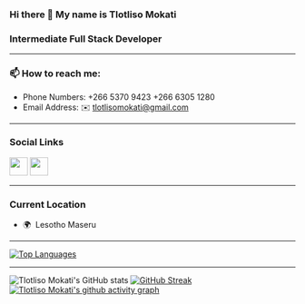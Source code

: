 ### Hi there 👋 My name is Tlotliso Mokati

### Intermediate Full Stack Developer

---------------------------
### 📫 How to reach me:
- Phone Numbers: +266 5370 9423 +266 6305 1280
- Email Address: ✉️ tlotlisomokati@gmail.com

---------------------------
### Social Links

  <a href="[https://github.com/DevLereko/](https://github.com/mokaty1818795/mokaty1818795)" target="_blank" rel="noreferrer"><img src="https://raw.githubusercontent.com/danielcranney/readme-generator/main/public/icons/socials/github-dark.svg" width="32" height="32" /></a> 
  <a href="https://www.linkedin.com/in/tlotliso-mokati-968238185/" target="_blank" rel="noreferrer"><img src="https://raw.githubusercontent.com/danielcranney/readme-generator/main/public/icons/socials/linkedin.svg" width="32" height="32" /></a> 

           
---------------------------
### Current Location
*   🌍  Lesotho Maseru 

---------------------------

<a href="https://github.com/mokaty1818795" align="left"><img src="https://github-readme-stats.vercel.app/api/top-langs/?username=mokaty1818795&langs_count=10&title_color=0891b2&text_color=ffffff&icon_color=0891b2&bg_color=1c1917&hide_border=true&locale=en&custom_title=Top%20%Languages%20%Recognized" alt="Top Languages" /></a>

--------------------------
![Tlotliso Mokati's GitHub stats](https://github-readme-stats.vercel.app/api?username=mokaty1818795&count_private=true&show_icons=true&theme=radical)
[![GitHub Streak](https://streak-stats.demolab.com?user=mokaty1818795&theme=radical)](https://git.io/streak-stats)
[![Tlotliso Mokati's github activity graph](https://activity-graph.herokuapp.com/graph?username=mokaty1818795&theme=rogue)](https://github.com/osotatanekeeni/github-readme-activity-graph)

<!--
**DevLereko/DevLereko** is a ✨ _special_ ✨ repository because its `README.md` (this file) appears on your GitHub profile.

Here are some ideas to get you started:

- 🔭 I’m currently working on ...
- 🌱 I’m currently learning ...
- 👯 I’m looking to collaborate on ...
- 🤔 I’m looking for help with ...
- 💬 Ask me about ...
- 📫 How to reach me: ...
- 😄 Pronouns: ...
- ⚡ Fun fact: ...
-->
